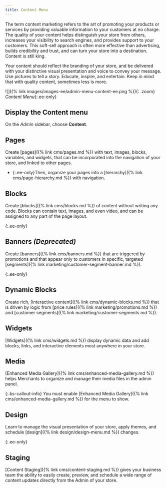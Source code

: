 ```yaml
---
title: Content Menu
---
```


The term content marketing refers to the art of promoting your products or services by providing valuable information to your customers at no charge. The quality of your content helps distinguish your store from others, increases your visibility to search engines, and provides support to your customers. This soft-sell approach is often more effective than advertising, builds credibility and trust, and can turn your store into a destination. Content is still king.

Your content should reflect the branding of your store, and be delivered with your distinctive visual presentation and voice to convey your message. Use pictures to tell a story. Educate, inspire, and entertain. Keep in mind that with quality content, sometimes less is more.

![]({% link images/images-ee/admin-menu-content-ee.png %}){: .zoom}
_Content Menu_{:.ee-only}

## Display the Content menu

On the _Admin_ sidebar, choose **Content**.

## Pages

Create [pages]({% link cms/pages.md %}) with text, images, blocks, variables, and widgets, that can be incorporated into the navigation of your store, and linked to other pages.

- {:.ee-only}Then, organize your pages into a [hierarchy]({% link cms/page-hierarchy.md %}) with navigation.

## Blocks

Create [blocks]({% link cms/blocks.md %}) of content without writing any code. Blocks can contain text, images, and even video, and can be assigned to any part of the page layout.

{:.ee-only}
## Banners _(Deprecated)_

Create [banners]({% link cms/banners.md %}) that are triggered by promotions and that appear only to customers in specific, targeted [segments]({% link marketing/customer-segment-banner.md %}).

{:.ee-only}
## Dynamic Blocks

Create rich, [interactive content]({% link cms/dynamic-blocks.md %}) that is driven by logic from [price rules]({% link marketing/promotions.md %}) and [customer segments]({% link marketing/customer-segments.md %}).

## Widgets

[Widgets]({% link cms/widgets.md %}) display dynamic data and add blocks, links, and interactive elements most anywhere in your store.

## Media

[Enhanced Media Gallery]({% link cms/enhanced-media-gallery.md %}) helps Merchants to organize and manage their media files in the admin panel.

{:.bs-callout-info}
You must enable [Enhanced Media Gallery]({% link cms/enhanced-media-gallery.md %}) for the menu to show.

## Design

Learn to manage the visual presentation of your store, apply themes, and schedule [design]({% link design/design-menu.md %}) changes.

{:.ee-only}
## Staging

[Content Staging]({% link cms/content-staging.md %}) gives your business team the ability to easily create, preview, and schedule a wide range of content updates directly from the Admin of your store.
